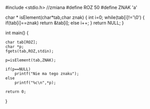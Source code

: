 #include <stdio.h>  //zmiana 
#define ROZ 50
#define ZNAK 'a'


char * isElement(char*tab,char znak)
{
    int i=0;
    while(tab[i]!='\0')
    {
        if(tab[i]==znak)
            return &tab[i];
        else
            i++;
    }
    return NULL;
}

int main()
{

    char tab[ROZ];
    char *p;
    fgets(tab,ROZ,stdin);

    p=isElement(tab,ZNAK);

    if(p==NULL)
        printf("Nie ma tego znaku");
    else
        printf("%c\n",*p);

    return 0;
}
